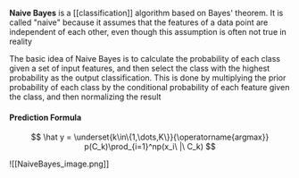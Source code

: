**Naive Bayes** is a [[classification]] algorithm based on Bayes' theorem. It is called "naive" because it assumes that the features of a data point are independent of each other, even though this assumption is often not true in reality

The basic idea of Naive Bayes is to calculate the probability of each class given a set of input features, and then select the class with the highest probability as the output classification. This is done by multiplying the prior probability of each class by the conditional probability of each feature given the class, and then normalizing the result

#### Prediction Formula
$$
\hat y = \underset{k\in\{1,\dots,K\}}{\operatorname{argmax}} p(C_k)\prod_{i=1}^np(x_i\ |\ C_k)
$$

![[NaiveBayes_image.png]]